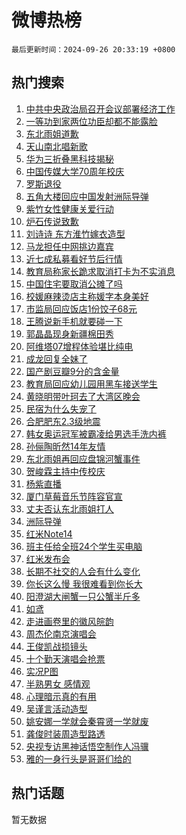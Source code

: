 # 微博热榜

`最后更新时间：2024-09-26 20:33:19 +0800`

## 热门搜索

1. [中共中央政治局召开会议部署经济工作](https://m.weibo.cn/search?containerid=100103type%3D1%26t%3D10%26q%3D%23%E4%B8%AD%E5%85%B1%E4%B8%AD%E5%A4%AE%E6%94%BF%E6%B2%BB%E5%B1%80%E5%8F%AC%E5%BC%80%E4%BC%9A%E8%AE%AE%E9%83%A8%E7%BD%B2%E7%BB%8F%E6%B5%8E%E5%B7%A5%E4%BD%9C%23&stream_entry_id=51&isnewpage=1&extparam=seat%3D1%26pos%3D0%26filter_type%3Drealtimehot%26stream_entry_id%3D51%26c_type%3D51%26q%3D%2523%25E4%25B8%25AD%25E5%2585%25B1%25E4%25B8%25AD%25E5%25A4%25AE%25E6%2594%25BF%25E6%25B2%25BB%25E5%25B1%2580%25E5%258F%25AC%25E5%25BC%2580%25E4%25BC%259A%25E8%25AE%25AE%25E9%2583%25A8%25E7%25BD%25B2%25E7%25BB%258F%25E6%25B5%258E%25E5%25B7%25A5%25E4%25BD%259C%2523%26dgr%3D0%26cate%3D10103%26display_time%3D1727353997%26pre_seqid%3D17273539978000118497703)
1. [一等功到家两位功臣却都不能露脸](https://m.weibo.cn/search?containerid=100103type%3D1%26t%3D10%26q%3D%23%E4%B8%80%E7%AD%89%E5%8A%9F%E5%88%B0%E5%AE%B6%E4%B8%A4%E4%BD%8D%E5%8A%9F%E8%87%A3%E5%8D%B4%E9%83%BD%E4%B8%8D%E8%83%BD%E9%9C%B2%E8%84%B8%23&stream_entry_id=31&isnewpage=1&extparam=seat%3D1%26stream_entry_id%3D31%26c_type%3D31%26flag%3D1%26lcate%3D5001%26band_rank%3D1%26filter_type%3Drealtimehot%26pos%3D0%26realpos%3D1%26q%3D%2523%25E4%25B8%2580%25E7%25AD%2589%25E5%258A%259F%25E5%2588%25B0%25E5%25AE%25B6%25E4%25B8%25A4%25E4%25BD%258D%25E5%258A%259F%25E8%2587%25A3%25E5%258D%25B4%25E9%2583%25BD%25E4%25B8%258D%25E8%2583%25BD%25E9%259C%25B2%25E8%2584%25B8%2523%26dgr%3D0%26cate%3D5001%26display_time%3D1727353997%26pre_seqid%3D17273539978000118497703)
1. [东北雨姐道歉](https://m.weibo.cn/search?containerid=100103type%3D1%26t%3D10%26q%3D%23%E4%B8%9C%E5%8C%97%E9%9B%A8%E5%A7%90%E9%81%93%E6%AD%89%23&stream_entry_id=31&isnewpage=1&extparam=seat%3D1%26stream_entry_id%3D31%26c_type%3D31%26flag%3D2%26lcate%3D5001%26band_rank%3D2%26filter_type%3Drealtimehot%26pos%3D1%26realpos%3D2%26q%3D%2523%25E4%25B8%259C%25E5%258C%2597%25E9%259B%25A8%25E5%25A7%2590%25E9%2581%2593%25E6%25AD%2589%2523%26dgr%3D0%26cate%3D5001%26display_time%3D1727353997%26pre_seqid%3D17273539978000118497703)
1. [天山南北唱新歌](https://m.weibo.cn/search?containerid=100103type%3D1%26t%3D10%26q%3D%23%E5%A4%A9%E5%B1%B1%E5%8D%97%E5%8C%97%E5%94%B1%E6%96%B0%E6%AD%8C%23&stream_entry_id=31&isnewpage=1&extparam=seat%3D1%26stream_entry_id%3D31%26c_type%3D31%26flag%3D1%26lcate%3D5001%26band_rank%3D3%26filter_type%3Drealtimehot%26pos%3D2%26realpos%3D3%26q%3D%2523%25E5%25A4%25A9%25E5%25B1%25B1%25E5%258D%2597%25E5%258C%2597%25E5%2594%25B1%25E6%2596%25B0%25E6%25AD%258C%2523%26dgr%3D0%26cate%3D5001%26display_time%3D1727353997%26pre_seqid%3D17273539978000118497703)
1. [华为三折叠黑科技揭秘](https://m.weibo.cn/search?containerid=100103type%3D1%26t%3D10%26q%3D%23%E5%8D%8E%E4%B8%BA%E4%B8%89%E6%8A%98%E5%8F%A0%E9%BB%91%E7%A7%91%E6%8A%80%E6%8F%AD%E7%A7%98%23&stream_entry_id=31&isnewpage=1&extparam=seat%3D1%26adid%3D256952%26topic_ad%3D1%26stream_entry_id%3D31%26pos%3D3%26lcate%3D5001%26band_rank%3D4%26filter_type%3Drealtimehot%26is_ad_pos%3D1%26c_type%3D31%26q%3D%2523%25E5%258D%258E%25E4%25B8%25BA%25E4%25B8%2589%25E6%258A%2598%25E5%258F%25A0%25E9%25BB%2591%25E7%25A7%2591%25E6%258A%2580%25E6%258F%25AD%25E7%25A7%2598%2523%26dgr%3D0%26cate%3D5001%26display_time%3D1727353997%26pre_seqid%3D17273539978000118497703)
1. [中国传媒大学70周年校庆](https://m.weibo.cn/search?containerid=100103type%3D1%26t%3D10%26q%3D%23%E4%B8%AD%E5%9B%BD%E4%BC%A0%E5%AA%92%E5%A4%A7%E5%AD%A670%E5%91%A8%E5%B9%B4%E6%A0%A1%E5%BA%86%23&stream_entry_id=31&isnewpage=1&extparam=seat%3D1%26stream_entry_id%3D31%26c_type%3D31%26flag%3D1%26lcate%3D5001%26band_rank%3D4%26filter_type%3Drealtimehot%26pos%3D4%26realpos%3D4%26q%3D%2523%25E4%25B8%25AD%25E5%259B%25BD%25E4%25BC%25A0%25E5%25AA%2592%25E5%25A4%25A7%25E5%25AD%25A670%25E5%2591%25A8%25E5%25B9%25B4%25E6%25A0%25A1%25E5%25BA%2586%2523%26dgr%3D0%26cate%3D5001%26display_time%3D1727353997%26pre_seqid%3D17273539978000118497703)
1. [罗斯退役](https://m.weibo.cn/search?containerid=100103type%3D1%26t%3D10%26q%3D%23%E7%BD%97%E6%96%AF%E9%80%80%E5%BD%B9%23&stream_entry_id=31&isnewpage=1&extparam=seat%3D1%26stream_entry_id%3D31%26c_type%3D31%26flag%3D16%26lcate%3D5001%26band_rank%3D5%26filter_type%3Drealtimehot%26pos%3D5%26realpos%3D5%26q%3D%2523%25E7%25BD%2597%25E6%2596%25AF%25E9%2580%2580%25E5%25BD%25B9%2523%26dgr%3D0%26cate%3D5001%26display_time%3D1727353997%26pre_seqid%3D17273539978000118497703)
1. [五角大楼回应中国发射洲际导弹](https://m.weibo.cn/search?containerid=100103type%3D1%26t%3D10%26q%3D%23%E4%BA%94%E8%A7%92%E5%A4%A7%E6%A5%BC%E5%9B%9E%E5%BA%94%E4%B8%AD%E5%9B%BD%E5%8F%91%E5%B0%84%E6%B4%B2%E9%99%85%E5%AF%BC%E5%BC%B9%23&stream_entry_id=31&isnewpage=1&extparam=seat%3D1%26stream_entry_id%3D31%26c_type%3D31%26flag%3D0%26lcate%3D5001%26band_rank%3D6%26filter_type%3Drealtimehot%26pos%3D6%26realpos%3D6%26q%3D%2523%25E4%25BA%2594%25E8%25A7%2592%25E5%25A4%25A7%25E6%25A5%25BC%25E5%259B%259E%25E5%25BA%2594%25E4%25B8%25AD%25E5%259B%25BD%25E5%258F%2591%25E5%25B0%2584%25E6%25B4%25B2%25E9%2599%2585%25E5%25AF%25BC%25E5%25BC%25B9%2523%26dgr%3D0%26cate%3D5001%26display_time%3D1727353997%26pre_seqid%3D17273539978000118497703)
1. [紫竹女性健康关爱行动](https://m.weibo.cn/search?containerid=100103type%3D1%26t%3D10%26q%3D%23%E7%B4%AB%E7%AB%B9%E5%A5%B3%E6%80%A7%E5%81%A5%E5%BA%B7%E5%85%B3%E7%88%B1%E8%A1%8C%E5%8A%A8%23&stream_entry_id=31&isnewpage=1&extparam=seat%3D1%26adid%3D255599%26topic_ad%3D1%26stream_entry_id%3D31%26pos%3D7%26lcate%3D5001%26band_rank%3D7%26filter_type%3Drealtimehot%26is_ad_pos%3D1%26c_type%3D31%26q%3D%2523%25E7%25B4%25AB%25E7%25AB%25B9%25E5%25A5%25B3%25E6%2580%25A7%25E5%2581%25A5%25E5%25BA%25B7%25E5%2585%25B3%25E7%2588%25B1%25E8%25A1%258C%25E5%258A%25A8%2523%26dgr%3D0%26cate%3D5001%26display_time%3D1727353997%26pre_seqid%3D17273539978000118497703)
1. [炉石传说致歉](https://m.weibo.cn/search?containerid=100103type%3D1%26t%3D10%26q%3D%23%E7%82%89%E7%9F%B3%E4%BC%A0%E8%AF%B4%E8%87%B4%E6%AD%89%23&stream_entry_id=31&isnewpage=1&extparam=seat%3D1%26stream_entry_id%3D31%26c_type%3D31%26flag%3D1%26lcate%3D5001%26band_rank%3D7%26filter_type%3Drealtimehot%26pos%3D8%26realpos%3D7%26q%3D%2523%25E7%2582%2589%25E7%259F%25B3%25E4%25BC%25A0%25E8%25AF%25B4%25E8%2587%25B4%25E6%25AD%2589%2523%26dgr%3D0%26cate%3D5001%26display_time%3D1727353997%26pre_seqid%3D17273539978000118497703)
1. [刘诗诗 东方淮竹嫁衣造型](https://m.weibo.cn/search?containerid=100103type%3D1%26t%3D10%26q%3D%E5%88%98%E8%AF%97%E8%AF%97+%E4%B8%9C%E6%96%B9%E6%B7%AE%E7%AB%B9%E5%AB%81%E8%A1%A3%E9%80%A0%E5%9E%8B&stream_entry_id=31&isnewpage=1&extparam=seat%3D1%26stream_entry_id%3D31%26c_type%3D31%26flag%3D1%26lcate%3D5001%26band_rank%3D8%26filter_type%3Drealtimehot%26pos%3D9%26realpos%3D8%26q%3D%25E5%2588%2598%25E8%25AF%2597%25E8%25AF%2597%2520%25E4%25B8%259C%25E6%2596%25B9%25E6%25B7%25AE%25E7%25AB%25B9%25E5%25AB%2581%25E8%25A1%25A3%25E9%2580%25A0%25E5%259E%258B%26dgr%3D0%26cate%3D5001%26display_time%3D1727353997%26pre_seqid%3D17273539978000118497703)
1. [马龙担任中网挑边嘉宾](https://m.weibo.cn/search?containerid=100103type%3D1%26t%3D10%26q%3D%23%E9%A9%AC%E9%BE%99%E6%8B%85%E4%BB%BB%E4%B8%AD%E7%BD%91%E6%8C%91%E8%BE%B9%E5%98%89%E5%AE%BE%23&stream_entry_id=31&isnewpage=1&extparam=seat%3D1%26stream_entry_id%3D31%26c_type%3D31%26flag%3D1%26lcate%3D5001%26band_rank%3D9%26filter_type%3Drealtimehot%26pos%3D10%26realpos%3D9%26q%3D%2523%25E9%25A9%25AC%25E9%25BE%2599%25E6%258B%2585%25E4%25BB%25BB%25E4%25B8%25AD%25E7%25BD%2591%25E6%258C%2591%25E8%25BE%25B9%25E5%2598%2589%25E5%25AE%25BE%2523%26dgr%3D0%26cate%3D5001%26display_time%3D1727353997%26pre_seqid%3D17273539978000118497703)
1. [近七成私募看好节后行情](https://m.weibo.cn/search?containerid=100103type%3D1%26t%3D10%26q%3D%23%E8%BF%91%E4%B8%83%E6%88%90%E7%A7%81%E5%8B%9F%E7%9C%8B%E5%A5%BD%E8%8A%82%E5%90%8E%E8%A1%8C%E6%83%85%23&stream_entry_id=31&isnewpage=1&extparam=seat%3D1%26stream_entry_id%3D31%26c_type%3D31%26flag%3D1%26lcate%3D5001%26band_rank%3D10%26filter_type%3Drealtimehot%26pos%3D11%26realpos%3D10%26q%3D%2523%25E8%25BF%2591%25E4%25B8%2583%25E6%2588%2590%25E7%25A7%2581%25E5%258B%259F%25E7%259C%258B%25E5%25A5%25BD%25E8%258A%2582%25E5%2590%258E%25E8%25A1%258C%25E6%2583%2585%2523%26dgr%3D0%26cate%3D5001%26display_time%3D1727353997%26pre_seqid%3D17273539978000118497703)
1. [教育局称家长跪求取消打卡为不实消息](https://m.weibo.cn/search?containerid=100103type%3D1%26t%3D10%26q%3D%23%E6%95%99%E8%82%B2%E5%B1%80%E7%A7%B0%E5%AE%B6%E9%95%BF%E8%B7%AA%E6%B1%82%E5%8F%96%E6%B6%88%E6%89%93%E5%8D%A1%E4%B8%BA%E4%B8%8D%E5%AE%9E%E6%B6%88%E6%81%AF%23&stream_entry_id=31&isnewpage=1&extparam=seat%3D1%26stream_entry_id%3D31%26c_type%3D31%26flag%3D2%26lcate%3D5001%26band_rank%3D11%26filter_type%3Drealtimehot%26pos%3D12%26realpos%3D11%26q%3D%2523%25E6%2595%2599%25E8%2582%25B2%25E5%25B1%2580%25E7%25A7%25B0%25E5%25AE%25B6%25E9%2595%25BF%25E8%25B7%25AA%25E6%25B1%2582%25E5%258F%2596%25E6%25B6%2588%25E6%2589%2593%25E5%258D%25A1%25E4%25B8%25BA%25E4%25B8%258D%25E5%25AE%259E%25E6%25B6%2588%25E6%2581%25AF%2523%26dgr%3D0%26cate%3D5001%26display_time%3D1727353997%26pre_seqid%3D17273539978000118497703)
1. [中国住宅要取消公摊了吗](https://m.weibo.cn/search?containerid=100103type%3D1%26t%3D10%26q%3D%23%E4%B8%AD%E5%9B%BD%E4%BD%8F%E5%AE%85%E8%A6%81%E5%8F%96%E6%B6%88%E5%85%AC%E6%91%8A%E4%BA%86%E5%90%97%23&stream_entry_id=31&isnewpage=1&extparam=seat%3D1%26stream_entry_id%3D31%26c_type%3D31%26flag%3D2%26lcate%3D5001%26band_rank%3D12%26filter_type%3Drealtimehot%26pos%3D13%26realpos%3D12%26q%3D%2523%25E4%25B8%25AD%25E5%259B%25BD%25E4%25BD%258F%25E5%25AE%2585%25E8%25A6%2581%25E5%258F%2596%25E6%25B6%2588%25E5%2585%25AC%25E6%2591%258A%25E4%25BA%2586%25E5%2590%2597%2523%26dgr%3D0%26cate%3D5001%26display_time%3D1727353997%26pre_seqid%3D17273539978000118497703)
1. [校媛麻辣烫店主称媛字本身美好](https://m.weibo.cn/search?containerid=100103type%3D1%26t%3D10%26q%3D%23%E6%A0%A1%E5%AA%9B%E9%BA%BB%E8%BE%A3%E7%83%AB%E5%BA%97%E4%B8%BB%E7%A7%B0%E5%AA%9B%E5%AD%97%E6%9C%AC%E8%BA%AB%E7%BE%8E%E5%A5%BD%23&stream_entry_id=31&isnewpage=1&extparam=seat%3D1%26stream_entry_id%3D31%26c_type%3D31%26flag%3D0%26lcate%3D5001%26band_rank%3D13%26filter_type%3Drealtimehot%26pos%3D14%26realpos%3D13%26q%3D%2523%25E6%25A0%25A1%25E5%25AA%259B%25E9%25BA%25BB%25E8%25BE%25A3%25E7%2583%25AB%25E5%25BA%2597%25E4%25B8%25BB%25E7%25A7%25B0%25E5%25AA%259B%25E5%25AD%2597%25E6%259C%25AC%25E8%25BA%25AB%25E7%25BE%258E%25E5%25A5%25BD%2523%26dgr%3D0%26cate%3D5001%26display_time%3D1727353997%26pre_seqid%3D17273539978000118497703)
1. [市监局回应饭店1份饺子68元](https://m.weibo.cn/search?containerid=100103type%3D1%26t%3D10%26q%3D%23%E5%B8%82%E7%9B%91%E5%B1%80%E5%9B%9E%E5%BA%94%E9%A5%AD%E5%BA%971%E4%BB%BD%E9%A5%BA%E5%AD%9068%E5%85%83%23&stream_entry_id=31&isnewpage=1&extparam=seat%3D1%26stream_entry_id%3D31%26c_type%3D31%26flag%3D1%26lcate%3D5001%26band_rank%3D14%26filter_type%3Drealtimehot%26pos%3D15%26realpos%3D14%26q%3D%2523%25E5%25B8%2582%25E7%259B%2591%25E5%25B1%2580%25E5%259B%259E%25E5%25BA%2594%25E9%25A5%25AD%25E5%25BA%25971%25E4%25BB%25BD%25E9%25A5%25BA%25E5%25AD%259068%25E5%2585%2583%2523%26dgr%3D0%26cate%3D5001%26display_time%3D1727353997%26pre_seqid%3D17273539978000118497703)
1. [王腾说新手机就要碰一下](https://m.weibo.cn/search?containerid=100103type%3D1%26t%3D10%26q%3D%23%E7%8E%8B%E8%85%BE%E8%AF%B4%E6%96%B0%E6%89%8B%E6%9C%BA%E5%B0%B1%E8%A6%81%E7%A2%B0%E4%B8%80%E4%B8%8B%23&stream_entry_id=31&isnewpage=1&extparam=seat%3D1%26adid%3D257651%26stream_entry_id%3D31%26c_type%3D31%26flag%3D0%26lcate%3D5001%26band_rank%3D15%26filter_type%3Drealtimehot%26pos%3D16%26realpos%3D15%26q%3D%2523%25E7%258E%258B%25E8%2585%25BE%25E8%25AF%25B4%25E6%2596%25B0%25E6%2589%258B%25E6%259C%25BA%25E5%25B0%25B1%25E8%25A6%2581%25E7%25A2%25B0%25E4%25B8%2580%25E4%25B8%258B%2523%26dgr%3D0%26cate%3D5001%26display_time%3D1727353997%26pre_seqid%3D17273539978000118497703)
1. [郭晶晶现身新疆棉田秀](https://m.weibo.cn/search?containerid=100103type%3D1%26t%3D10%26q%3D%23%E9%83%AD%E6%99%B6%E6%99%B6%E7%8E%B0%E8%BA%AB%E6%96%B0%E7%96%86%E6%A3%89%E7%94%B0%E7%A7%80%23&stream_entry_id=31&isnewpage=1&extparam=seat%3D1%26adid%3D256311%26stream_entry_id%3D31%26c_type%3D31%26flag%3D0%26lcate%3D5001%26band_rank%3D16%26filter_type%3Drealtimehot%26pos%3D17%26realpos%3D16%26q%3D%2523%25E9%2583%25AD%25E6%2599%25B6%25E6%2599%25B6%25E7%258E%25B0%25E8%25BA%25AB%25E6%2596%25B0%25E7%2596%2586%25E6%25A3%2589%25E7%2594%25B0%25E7%25A7%2580%2523%26dgr%3D0%26cate%3D5001%26display_time%3D1727353997%26pre_seqid%3D17273539978000118497703)
1. [阿维塔07增程体验堪比纯电](https://m.weibo.cn/search?containerid=100103type%3D1%26t%3D10%26q%3D%23%E9%98%BF%E7%BB%B4%E5%A1%9407%E5%A2%9E%E7%A8%8B%E4%BD%93%E9%AA%8C%E5%A0%AA%E6%AF%94%E7%BA%AF%E7%94%B5%23&stream_entry_id=31&isnewpage=1&extparam=seat%3D1%26adid%3D257019%26stream_entry_id%3D31%26c_type%3D31%26flag%3D0%26lcate%3D5001%26band_rank%3D17%26filter_type%3Drealtimehot%26pos%3D18%26realpos%3D17%26q%3D%2523%25E9%2598%25BF%25E7%25BB%25B4%25E5%25A1%259407%25E5%25A2%259E%25E7%25A8%258B%25E4%25BD%2593%25E9%25AA%258C%25E5%25A0%25AA%25E6%25AF%2594%25E7%25BA%25AF%25E7%2594%25B5%2523%26dgr%3D0%26cate%3D5001%26display_time%3D1727353997%26pre_seqid%3D17273539978000118497703)
1. [成龙回复全妹了](https://m.weibo.cn/search?containerid=100103type%3D1%26t%3D10%26q%3D%23%E6%88%90%E9%BE%99%E5%9B%9E%E5%A4%8D%E5%85%A8%E5%A6%B9%E4%BA%86%23&stream_entry_id=31&isnewpage=1&extparam=seat%3D1%26stream_entry_id%3D31%26c_type%3D31%26flag%3D1%26lcate%3D5001%26band_rank%3D18%26filter_type%3Drealtimehot%26pos%3D19%26realpos%3D18%26q%3D%2523%25E6%2588%2590%25E9%25BE%2599%25E5%259B%259E%25E5%25A4%258D%25E5%2585%25A8%25E5%25A6%25B9%25E4%25BA%2586%2523%26dgr%3D0%26cate%3D5001%26display_time%3D1727353997%26pre_seqid%3D17273539978000118497703)
1. [国产剧豆瓣9分的含金量](https://m.weibo.cn/search?containerid=100103type%3D1%26t%3D10%26q%3D%E5%9B%BD%E4%BA%A7%E5%89%A7%E8%B1%86%E7%93%A39%E5%88%86%E7%9A%84%E5%90%AB%E9%87%91%E9%87%8F&stream_entry_id=31&isnewpage=1&extparam=seat%3D1%26stream_entry_id%3D31%26c_type%3D31%26flag%3D0%26lcate%3D5001%26band_rank%3D19%26filter_type%3Drealtimehot%26pos%3D20%26realpos%3D19%26q%3D%25E5%259B%25BD%25E4%25BA%25A7%25E5%2589%25A7%25E8%25B1%2586%25E7%2593%25A39%25E5%2588%2586%25E7%259A%2584%25E5%2590%25AB%25E9%2587%2591%25E9%2587%258F%26dgr%3D0%26cate%3D5001%26display_time%3D1727353997%26pre_seqid%3D17273539978000118497703)
1. [教育局回应幼儿园用黑车接送学生](https://m.weibo.cn/search?containerid=100103type%3D1%26t%3D10%26q%3D%23%E6%95%99%E8%82%B2%E5%B1%80%E5%9B%9E%E5%BA%94%E5%B9%BC%E5%84%BF%E5%9B%AD%E7%94%A8%E9%BB%91%E8%BD%A6%E6%8E%A5%E9%80%81%E5%AD%A6%E7%94%9F%23&stream_entry_id=31&isnewpage=1&extparam=seat%3D1%26stream_entry_id%3D31%26c_type%3D31%26flag%3D1%26lcate%3D5001%26band_rank%3D20%26filter_type%3Drealtimehot%26pos%3D21%26realpos%3D20%26q%3D%2523%25E6%2595%2599%25E8%2582%25B2%25E5%25B1%2580%25E5%259B%259E%25E5%25BA%2594%25E5%25B9%25BC%25E5%2584%25BF%25E5%259B%25AD%25E7%2594%25A8%25E9%25BB%2591%25E8%25BD%25A6%25E6%258E%25A5%25E9%2580%2581%25E5%25AD%25A6%25E7%2594%259F%2523%26dgr%3D0%26cate%3D5001%26display_time%3D1727353997%26pre_seqid%3D17273539978000118497703)
1. [黄晓明带叶珂去了大湾区晚会](https://m.weibo.cn/search?containerid=100103type%3D1%26t%3D10%26q%3D%23%E9%BB%84%E6%99%93%E6%98%8E%E5%B8%A6%E5%8F%B6%E7%8F%82%E5%8E%BB%E4%BA%86%E5%A4%A7%E6%B9%BE%E5%8C%BA%E6%99%9A%E4%BC%9A%23&stream_entry_id=31&isnewpage=1&extparam=seat%3D1%26stream_entry_id%3D31%26c_type%3D31%26flag%3D2%26lcate%3D5001%26band_rank%3D21%26filter_type%3Drealtimehot%26pos%3D22%26realpos%3D21%26q%3D%2523%25E9%25BB%2584%25E6%2599%2593%25E6%2598%258E%25E5%25B8%25A6%25E5%258F%25B6%25E7%258F%2582%25E5%258E%25BB%25E4%25BA%2586%25E5%25A4%25A7%25E6%25B9%25BE%25E5%258C%25BA%25E6%2599%259A%25E4%25BC%259A%2523%26dgr%3D0%26cate%3D5001%26display_time%3D1727353997%26pre_seqid%3D17273539978000118497703)
1. [民宿为什么失宠了](https://m.weibo.cn/search?containerid=100103type%3D1%26t%3D10%26q%3D%23%E6%B0%91%E5%AE%BF%E4%B8%BA%E4%BB%80%E4%B9%88%E5%A4%B1%E5%AE%A0%E4%BA%86%23&stream_entry_id=31&isnewpage=1&extparam=seat%3D1%26stream_entry_id%3D31%26c_type%3D31%26flag%3D0%26lcate%3D5001%26band_rank%3D22%26filter_type%3Drealtimehot%26pos%3D23%26realpos%3D22%26q%3D%2523%25E6%25B0%2591%25E5%25AE%25BF%25E4%25B8%25BA%25E4%25BB%2580%25E4%25B9%2588%25E5%25A4%25B1%25E5%25AE%25A0%25E4%25BA%2586%2523%26dgr%3D0%26cate%3D5001%26display_time%3D1727353997%26pre_seqid%3D17273539978000118497703)
1. [合肥肥东2.3级地震](https://m.weibo.cn/search?containerid=100103type%3D1%26t%3D10%26q%3D%23%E5%90%88%E8%82%A5%E8%82%A5%E4%B8%9C2.3%E7%BA%A7%E5%9C%B0%E9%9C%87%23&stream_entry_id=31&isnewpage=1&extparam=seat%3D1%26stream_entry_id%3D31%26c_type%3D31%26flag%3D0%26lcate%3D5001%26band_rank%3D23%26filter_type%3Drealtimehot%26pos%3D24%26realpos%3D23%26q%3D%2523%25E5%2590%2588%25E8%2582%25A5%25E8%2582%25A5%25E4%25B8%259C2.3%25E7%25BA%25A7%25E5%259C%25B0%25E9%259C%2587%2523%26dgr%3D0%26cate%3D5001%26display_time%3D1727353997%26pre_seqid%3D17273539978000118497703)
1. [韩女奥运冠军被霸凌给男选手洗内裤](https://m.weibo.cn/search?containerid=100103type%3D1%26t%3D10%26q%3D%23%E9%9F%A9%E5%A5%B3%E5%A5%A5%E8%BF%90%E5%86%A0%E5%86%9B%E8%A2%AB%E9%9C%B8%E5%87%8C%E7%BB%99%E7%94%B7%E9%80%89%E6%89%8B%E6%B4%97%E5%86%85%E8%A3%A4%23&stream_entry_id=31&isnewpage=1&extparam=seat%3D1%26stream_entry_id%3D31%26c_type%3D31%26flag%3D1%26lcate%3D5001%26band_rank%3D24%26filter_type%3Drealtimehot%26pos%3D25%26realpos%3D24%26q%3D%2523%25E9%259F%25A9%25E5%25A5%25B3%25E5%25A5%25A5%25E8%25BF%2590%25E5%2586%25A0%25E5%2586%259B%25E8%25A2%25AB%25E9%259C%25B8%25E5%2587%258C%25E7%25BB%2599%25E7%2594%25B7%25E9%2580%2589%25E6%2589%258B%25E6%25B4%2597%25E5%2586%2585%25E8%25A3%25A4%2523%26dgr%3D0%26cate%3D5001%26display_time%3D1727353997%26pre_seqid%3D17273539978000118497703)
1. [孙俪陶昕然14年友情](https://m.weibo.cn/search?containerid=100103type%3D1%26t%3D10%26q%3D%23%E5%AD%99%E4%BF%AA%E9%99%B6%E6%98%95%E7%84%B614%E5%B9%B4%E5%8F%8B%E6%83%85%23&stream_entry_id=31&isnewpage=1&extparam=seat%3D1%26stream_entry_id%3D31%26c_type%3D31%26flag%3D1%26lcate%3D5001%26band_rank%3D25%26filter_type%3Drealtimehot%26pos%3D26%26realpos%3D25%26q%3D%2523%25E5%25AD%2599%25E4%25BF%25AA%25E9%2599%25B6%25E6%2598%2595%25E7%2584%25B614%25E5%25B9%25B4%25E5%258F%258B%25E6%2583%2585%2523%26dgr%3D0%26cate%3D5001%26display_time%3D1727353997%26pre_seqid%3D17273539978000118497703)
1. [东北雨姐再回应盘锦河蟹事件](https://m.weibo.cn/search?containerid=100103type%3D1%26t%3D10%26q%3D%23%E4%B8%9C%E5%8C%97%E9%9B%A8%E5%A7%90%E5%86%8D%E5%9B%9E%E5%BA%94%E7%9B%98%E9%94%A6%E6%B2%B3%E8%9F%B9%E4%BA%8B%E4%BB%B6%23&stream_entry_id=31&isnewpage=1&extparam=seat%3D1%26stream_entry_id%3D31%26c_type%3D31%26flag%3D1%26lcate%3D5001%26band_rank%3D26%26filter_type%3Drealtimehot%26pos%3D27%26realpos%3D26%26q%3D%2523%25E4%25B8%259C%25E5%258C%2597%25E9%259B%25A8%25E5%25A7%2590%25E5%2586%258D%25E5%259B%259E%25E5%25BA%2594%25E7%259B%2598%25E9%2594%25A6%25E6%25B2%25B3%25E8%259F%25B9%25E4%25BA%258B%25E4%25BB%25B6%2523%26dgr%3D0%26cate%3D5001%26display_time%3D1727353997%26pre_seqid%3D17273539978000118497703)
1. [贺峻霖主持中传校庆](https://m.weibo.cn/search?containerid=100103type%3D1%26t%3D10%26q%3D%23%E8%B4%BA%E5%B3%BB%E9%9C%96%E4%B8%BB%E6%8C%81%E4%B8%AD%E4%BC%A0%E6%A0%A1%E5%BA%86%23&stream_entry_id=31&isnewpage=1&extparam=seat%3D1%26stream_entry_id%3D31%26c_type%3D31%26flag%3D1%26lcate%3D5001%26band_rank%3D27%26filter_type%3Drealtimehot%26pos%3D28%26realpos%3D27%26q%3D%2523%25E8%25B4%25BA%25E5%25B3%25BB%25E9%259C%2596%25E4%25B8%25BB%25E6%258C%2581%25E4%25B8%25AD%25E4%25BC%25A0%25E6%25A0%25A1%25E5%25BA%2586%2523%26dgr%3D0%26cate%3D5001%26display_time%3D1727353997%26pre_seqid%3D17273539978000118497703)
1. [杨紫直播](https://m.weibo.cn/search?containerid=100103type%3D1%26t%3D10%26q%3D%E6%9D%A8%E7%B4%AB%E7%9B%B4%E6%92%AD&stream_entry_id=31&isnewpage=1&extparam=seat%3D1%26stream_entry_id%3D31%26c_type%3D31%26flag%3D1%26lcate%3D5001%26band_rank%3D28%26filter_type%3Drealtimehot%26pos%3D29%26realpos%3D28%26q%3D%25E6%259D%25A8%25E7%25B4%25AB%25E7%259B%25B4%25E6%2592%25AD%26dgr%3D0%26cate%3D5001%26display_time%3D1727353997%26pre_seqid%3D17273539978000118497703)
1. [厦门草莓音乐节阵容官宣](https://m.weibo.cn/search?containerid=100103type%3D1%26t%3D10%26q%3D%23%E5%8E%A6%E9%97%A8%E8%8D%89%E8%8E%93%E9%9F%B3%E4%B9%90%E8%8A%82%E9%98%B5%E5%AE%B9%E5%AE%98%E5%AE%A3%23&stream_entry_id=31&isnewpage=1&extparam=seat%3D1%26stream_entry_id%3D31%26c_type%3D31%26flag%3D1%26lcate%3D5001%26band_rank%3D29%26filter_type%3Drealtimehot%26pos%3D30%26realpos%3D29%26q%3D%2523%25E5%258E%25A6%25E9%2597%25A8%25E8%258D%2589%25E8%258E%2593%25E9%259F%25B3%25E4%25B9%2590%25E8%258A%2582%25E9%2598%25B5%25E5%25AE%25B9%25E5%25AE%2598%25E5%25AE%25A3%2523%26dgr%3D0%26cate%3D5001%26display_time%3D1727353997%26pre_seqid%3D17273539978000118497703)
1. [丈夫否认东北雨姐打人](https://m.weibo.cn/search?containerid=100103type%3D1%26t%3D10%26q%3D%23%E4%B8%88%E5%A4%AB%E5%90%A6%E8%AE%A4%E4%B8%9C%E5%8C%97%E9%9B%A8%E5%A7%90%E6%89%93%E4%BA%BA%23&stream_entry_id=31&isnewpage=1&extparam=seat%3D1%26stream_entry_id%3D31%26c_type%3D31%26flag%3D1%26lcate%3D5001%26band_rank%3D30%26filter_type%3Drealtimehot%26pos%3D31%26realpos%3D30%26q%3D%2523%25E4%25B8%2588%25E5%25A4%25AB%25E5%2590%25A6%25E8%25AE%25A4%25E4%25B8%259C%25E5%258C%2597%25E9%259B%25A8%25E5%25A7%2590%25E6%2589%2593%25E4%25BA%25BA%2523%26dgr%3D0%26cate%3D5001%26display_time%3D1727353997%26pre_seqid%3D17273539978000118497703)
1. [洲际导弹](https://m.weibo.cn/search?containerid=100103type%3D1%26t%3D10%26q%3D%23%E6%B4%B2%E9%99%85%E5%AF%BC%E5%BC%B9%23&stream_entry_id=31&isnewpage=1&extparam=seat%3D1%26stream_entry_id%3D31%26c_type%3D31%26flag%3D0%26lcate%3D5001%26band_rank%3D31%26filter_type%3Drealtimehot%26pos%3D32%26realpos%3D31%26q%3D%2523%25E6%25B4%25B2%25E9%2599%2585%25E5%25AF%25BC%25E5%25BC%25B9%2523%26dgr%3D0%26cate%3D5001%26display_time%3D1727353997%26pre_seqid%3D17273539978000118497703)
1. [红米Note14](https://m.weibo.cn/search?containerid=100103type%3D1%26t%3D10%26q%3D%E7%BA%A2%E7%B1%B3Note14&stream_entry_id=31&isnewpage=1&extparam=seat%3D1%26stream_entry_id%3D31%26c_type%3D31%26flag%3D1%26lcate%3D5001%26band_rank%3D32%26filter_type%3Drealtimehot%26pos%3D33%26realpos%3D32%26q%3D%25E7%25BA%25A2%25E7%25B1%25B3Note14%26dgr%3D0%26cate%3D5001%26display_time%3D1727353997%26pre_seqid%3D17273539978000118497703)
1. [班主任给全班24个学生买电脑](https://m.weibo.cn/search?containerid=100103type%3D1%26t%3D10%26q%3D%23%E7%8F%AD%E4%B8%BB%E4%BB%BB%E7%BB%99%E5%85%A8%E7%8F%AD24%E4%B8%AA%E5%AD%A6%E7%94%9F%E4%B9%B0%E7%94%B5%E8%84%91%23&stream_entry_id=31&isnewpage=1&extparam=seat%3D1%26stream_entry_id%3D31%26c_type%3D31%26flag%3D32768%26lcate%3D5001%26band_rank%3D33%26filter_type%3Drealtimehot%26pos%3D34%26realpos%3D33%26q%3D%2523%25E7%258F%25AD%25E4%25B8%25BB%25E4%25BB%25BB%25E7%25BB%2599%25E5%2585%25A8%25E7%258F%25AD24%25E4%25B8%25AA%25E5%25AD%25A6%25E7%2594%259F%25E4%25B9%25B0%25E7%2594%25B5%25E8%2584%2591%2523%26dgr%3D0%26cate%3D5001%26display_time%3D1727353997%26pre_seqid%3D17273539978000118497703)
1. [红米发布会](https://m.weibo.cn/search?containerid=100103type%3D1%26t%3D10%26q%3D%E7%BA%A2%E7%B1%B3%E5%8F%91%E5%B8%83%E4%BC%9A&stream_entry_id=31&isnewpage=1&extparam=seat%3D1%26stream_entry_id%3D31%26c_type%3D31%26flag%3D1%26lcate%3D5001%26band_rank%3D34%26filter_type%3Drealtimehot%26pos%3D35%26realpos%3D34%26q%3D%25E7%25BA%25A2%25E7%25B1%25B3%25E5%258F%2591%25E5%25B8%2583%25E4%25BC%259A%26dgr%3D0%26cate%3D5001%26display_time%3D1727353997%26pre_seqid%3D17273539978000118497703)
1. [长期不社交的人会有什么变化](https://m.weibo.cn/search?containerid=100103type%3D1%26t%3D10%26q%3D%23%E9%95%BF%E6%9C%9F%E4%B8%8D%E7%A4%BE%E4%BA%A4%E7%9A%84%E4%BA%BA%E4%BC%9A%E6%9C%89%E4%BB%80%E4%B9%88%E5%8F%98%E5%8C%96%23&stream_entry_id=31&isnewpage=1&extparam=seat%3D1%26stream_entry_id%3D31%26c_type%3D31%26flag%3D0%26lcate%3D5001%26band_rank%3D35%26filter_type%3Drealtimehot%26pos%3D36%26realpos%3D35%26q%3D%2523%25E9%2595%25BF%25E6%259C%259F%25E4%25B8%258D%25E7%25A4%25BE%25E4%25BA%25A4%25E7%259A%2584%25E4%25BA%25BA%25E4%25BC%259A%25E6%259C%2589%25E4%25BB%2580%25E4%25B9%2588%25E5%258F%2598%25E5%258C%2596%2523%26dgr%3D0%26cate%3D5001%26display_time%3D1727353997%26pre_seqid%3D17273539978000118497703)
1. [你长这么慢 我很难看到你长大](https://m.weibo.cn/search?containerid=100103type%3D1%26t%3D10%26q%3D%E4%BD%A0%E9%95%BF%E8%BF%99%E4%B9%88%E6%85%A2+%E6%88%91%E5%BE%88%E9%9A%BE%E7%9C%8B%E5%88%B0%E4%BD%A0%E9%95%BF%E5%A4%A7&stream_entry_id=31&isnewpage=1&extparam=seat%3D1%26stream_entry_id%3D31%26c_type%3D31%26flag%3D0%26lcate%3D5001%26band_rank%3D36%26filter_type%3Drealtimehot%26pos%3D37%26realpos%3D36%26q%3D%25E4%25BD%25A0%25E9%2595%25BF%25E8%25BF%2599%25E4%25B9%2588%25E6%2585%25A2%2520%25E6%2588%2591%25E5%25BE%2588%25E9%259A%25BE%25E7%259C%258B%25E5%2588%25B0%25E4%25BD%25A0%25E9%2595%25BF%25E5%25A4%25A7%26dgr%3D0%26cate%3D5001%26display_time%3D1727353997%26pre_seqid%3D17273539978000118497703)
1. [阳澄湖大闸蟹一只公蟹半斤多](https://m.weibo.cn/search?containerid=100103type%3D1%26t%3D10%26q%3D%23%E9%98%B3%E6%BE%84%E6%B9%96%E5%A4%A7%E9%97%B8%E8%9F%B9%E4%B8%80%E5%8F%AA%E5%85%AC%E8%9F%B9%E5%8D%8A%E6%96%A4%E5%A4%9A%23&stream_entry_id=31&isnewpage=1&extparam=seat%3D1%26stream_entry_id%3D31%26c_type%3D31%26flag%3D1%26lcate%3D5001%26band_rank%3D37%26filter_type%3Drealtimehot%26pos%3D38%26realpos%3D37%26q%3D%2523%25E9%2598%25B3%25E6%25BE%2584%25E6%25B9%2596%25E5%25A4%25A7%25E9%2597%25B8%25E8%259F%25B9%25E4%25B8%2580%25E5%258F%25AA%25E5%2585%25AC%25E8%259F%25B9%25E5%258D%258A%25E6%2596%25A4%25E5%25A4%259A%2523%26dgr%3D0%26cate%3D5001%26display_time%3D1727353997%26pre_seqid%3D17273539978000118497703)
1. [如鸢](https://m.weibo.cn/search?containerid=100103type%3D1%26t%3D10%26q%3D%23%E5%A6%82%E9%B8%A2%23&stream_entry_id=31&isnewpage=1&extparam=seat%3D1%26stream_entry_id%3D31%26c_type%3D31%26flag%3D0%26lcate%3D5001%26band_rank%3D38%26filter_type%3Drealtimehot%26pos%3D39%26realpos%3D38%26q%3D%2523%25E5%25A6%2582%25E9%25B8%25A2%2523%26dgr%3D0%26cate%3D5001%26display_time%3D1727353997%26pre_seqid%3D17273539978000118497703)
1. [走进画卷里的徽风皖韵](https://m.weibo.cn/search?containerid=100103type%3D1%26t%3D10%26q%3D%23%E8%B5%B0%E8%BF%9B%E7%94%BB%E5%8D%B7%E9%87%8C%E7%9A%84%E5%BE%BD%E9%A3%8E%E7%9A%96%E9%9F%B5%23&stream_entry_id=31&isnewpage=1&extparam=seat%3D1%26stream_entry_id%3D31%26c_type%3D31%26flag%3D1%26lcate%3D5001%26band_rank%3D39%26filter_type%3Drealtimehot%26pos%3D40%26realpos%3D39%26q%3D%2523%25E8%25B5%25B0%25E8%25BF%259B%25E7%2594%25BB%25E5%258D%25B7%25E9%2587%258C%25E7%259A%2584%25E5%25BE%25BD%25E9%25A3%258E%25E7%259A%2596%25E9%259F%25B5%2523%26dgr%3D0%26cate%3D5001%26display_time%3D1727353997%26pre_seqid%3D17273539978000118497703)
1. [周杰伦南京演唱会](https://m.weibo.cn/search?containerid=100103type%3D1%26t%3D10%26q%3D%E5%91%A8%E6%9D%B0%E4%BC%A6%E5%8D%97%E4%BA%AC%E6%BC%94%E5%94%B1%E4%BC%9A&stream_entry_id=31&isnewpage=1&extparam=seat%3D1%26stream_entry_id%3D31%26c_type%3D31%26flag%3D1%26lcate%3D5001%26band_rank%3D40%26filter_type%3Drealtimehot%26pos%3D41%26realpos%3D40%26q%3D%25E5%2591%25A8%25E6%259D%25B0%25E4%25BC%25A6%25E5%258D%2597%25E4%25BA%25AC%25E6%25BC%2594%25E5%2594%25B1%25E4%25BC%259A%26dgr%3D0%26cate%3D5001%26display_time%3D1727353997%26pre_seqid%3D17273539978000118497703)
1. [王俊凯战损镜头](https://m.weibo.cn/search?containerid=100103type%3D1%26t%3D10%26q%3D%23%E7%8E%8B%E4%BF%8A%E5%87%AF%E6%88%98%E6%8D%9F%E9%95%9C%E5%A4%B4%23&stream_entry_id=31&isnewpage=1&extparam=seat%3D1%26stream_entry_id%3D31%26c_type%3D31%26flag%3D1%26lcate%3D5001%26band_rank%3D41%26filter_type%3Drealtimehot%26pos%3D42%26realpos%3D41%26q%3D%2523%25E7%258E%258B%25E4%25BF%258A%25E5%2587%25AF%25E6%2588%2598%25E6%258D%259F%25E9%2595%259C%25E5%25A4%25B4%2523%26dgr%3D0%26cate%3D5001%26display_time%3D1727353997%26pre_seqid%3D17273539978000118497703)
1. [十个勤天演唱会抢票](https://m.weibo.cn/search?containerid=100103type%3D1%26t%3D10%26q%3D%E5%8D%81%E4%B8%AA%E5%8B%A4%E5%A4%A9%E6%BC%94%E5%94%B1%E4%BC%9A%E6%8A%A2%E7%A5%A8&stream_entry_id=31&isnewpage=1&extparam=seat%3D1%26stream_entry_id%3D31%26c_type%3D31%26flag%3D0%26lcate%3D5001%26band_rank%3D42%26filter_type%3Drealtimehot%26pos%3D43%26realpos%3D42%26q%3D%25E5%258D%2581%25E4%25B8%25AA%25E5%258B%25A4%25E5%25A4%25A9%25E6%25BC%2594%25E5%2594%25B1%25E4%25BC%259A%25E6%258A%25A2%25E7%25A5%25A8%26dgr%3D0%26cate%3D5001%26display_time%3D1727353997%26pre_seqid%3D17273539978000118497703)
1. [实况P图](https://m.weibo.cn/search?containerid=100103type%3D1%26t%3D10%26q%3D%E5%AE%9E%E5%86%B5P%E5%9B%BE&stream_entry_id=31&isnewpage=1&extparam=seat%3D1%26stream_entry_id%3D31%26c_type%3D31%26flag%3D0%26lcate%3D5001%26band_rank%3D43%26filter_type%3Drealtimehot%26pos%3D44%26realpos%3D43%26q%3D%25E5%25AE%259E%25E5%2586%25B5P%25E5%259B%25BE%26dgr%3D0%26cate%3D5001%26display_time%3D1727353997%26pre_seqid%3D17273539978000118497703)
1. [半熟男女 感情观](https://m.weibo.cn/search?containerid=100103type%3D1%26t%3D10%26q%3D%E5%8D%8A%E7%86%9F%E7%94%B7%E5%A5%B3+%E6%84%9F%E6%83%85%E8%A7%82&stream_entry_id=31&isnewpage=1&extparam=seat%3D1%26stream_entry_id%3D31%26c_type%3D31%26flag%3D1%26lcate%3D5001%26band_rank%3D44%26filter_type%3Drealtimehot%26pos%3D45%26realpos%3D44%26q%3D%25E5%258D%258A%25E7%2586%259F%25E7%2594%25B7%25E5%25A5%25B3%2520%25E6%2584%259F%25E6%2583%2585%25E8%25A7%2582%26dgr%3D0%26cate%3D5001%26display_time%3D1727353997%26pre_seqid%3D17273539978000118497703)
1. [心理暗示真的有用](https://m.weibo.cn/search?containerid=100103type%3D1%26t%3D10%26q%3D%E5%BF%83%E7%90%86%E6%9A%97%E7%A4%BA%E7%9C%9F%E7%9A%84%E6%9C%89%E7%94%A8&stream_entry_id=31&isnewpage=1&extparam=seat%3D1%26stream_entry_id%3D31%26c_type%3D31%26flag%3D1%26lcate%3D5001%26band_rank%3D45%26filter_type%3Drealtimehot%26pos%3D46%26realpos%3D45%26q%3D%25E5%25BF%2583%25E7%2590%2586%25E6%259A%2597%25E7%25A4%25BA%25E7%259C%259F%25E7%259A%2584%25E6%259C%2589%25E7%2594%25A8%26dgr%3D0%26cate%3D5001%26display_time%3D1727353997%26pre_seqid%3D17273539978000118497703)
1. [吴谨言活动造型](https://m.weibo.cn/search?containerid=100103type%3D1%26t%3D10%26q%3D%E5%90%B4%E8%B0%A8%E8%A8%80%E6%B4%BB%E5%8A%A8%E9%80%A0%E5%9E%8B&stream_entry_id=31&isnewpage=1&extparam=seat%3D1%26stream_entry_id%3D31%26c_type%3D31%26flag%3D0%26lcate%3D5001%26band_rank%3D46%26filter_type%3Drealtimehot%26pos%3D47%26realpos%3D46%26q%3D%25E5%2590%25B4%25E8%25B0%25A8%25E8%25A8%2580%25E6%25B4%25BB%25E5%258A%25A8%25E9%2580%25A0%25E5%259E%258B%26dgr%3D0%26cate%3D5001%26display_time%3D1727353997%26pre_seqid%3D17273539978000118497703)
1. [姚安娜一学就会秦霄贤一学就废](https://m.weibo.cn/search?containerid=100103type%3D1%26t%3D10%26q%3D%E5%A7%9A%E5%AE%89%E5%A8%9C%E4%B8%80%E5%AD%A6%E5%B0%B1%E4%BC%9A%E7%A7%A6%E9%9C%84%E8%B4%A4%E4%B8%80%E5%AD%A6%E5%B0%B1%E5%BA%9F&stream_entry_id=31&isnewpage=1&extparam=seat%3D1%26stream_entry_id%3D31%26c_type%3D31%26flag%3D1%26lcate%3D5001%26band_rank%3D47%26filter_type%3Drealtimehot%26pos%3D48%26realpos%3D47%26q%3D%25E5%25A7%259A%25E5%25AE%2589%25E5%25A8%259C%25E4%25B8%2580%25E5%25AD%25A6%25E5%25B0%25B1%25E4%25BC%259A%25E7%25A7%25A6%25E9%259C%2584%25E8%25B4%25A4%25E4%25B8%2580%25E5%25AD%25A6%25E5%25B0%25B1%25E5%25BA%259F%26dgr%3D0%26cate%3D5001%26display_time%3D1727353997%26pre_seqid%3D17273539978000118497703)
1. [龚俊时装周造型路透](https://m.weibo.cn/search?containerid=100103type%3D1%26t%3D10%26q%3D%23%E9%BE%9A%E4%BF%8A%E6%97%B6%E8%A3%85%E5%91%A8%E9%80%A0%E5%9E%8B%E8%B7%AF%E9%80%8F%23&stream_entry_id=31&isnewpage=1&extparam=seat%3D1%26stream_entry_id%3D31%26c_type%3D31%26flag%3D1%26lcate%3D5001%26band_rank%3D48%26filter_type%3Drealtimehot%26pos%3D49%26realpos%3D48%26q%3D%2523%25E9%25BE%259A%25E4%25BF%258A%25E6%2597%25B6%25E8%25A3%2585%25E5%2591%25A8%25E9%2580%25A0%25E5%259E%258B%25E8%25B7%25AF%25E9%2580%258F%2523%26dgr%3D0%26cate%3D5001%26display_time%3D1727353997%26pre_seqid%3D17273539978000118497703)
1. [央视专访黑神话悟空制作人冯骥](https://m.weibo.cn/search?containerid=100103type%3D1%26t%3D10%26q%3D%23%E5%A4%AE%E8%A7%86%E4%B8%93%E8%AE%BF%E9%BB%91%E7%A5%9E%E8%AF%9D%E6%82%9F%E7%A9%BA%E5%88%B6%E4%BD%9C%E4%BA%BA%E5%86%AF%E9%AA%A5%23&stream_entry_id=31&isnewpage=1&extparam=seat%3D1%26stream_entry_id%3D31%26c_type%3D31%26flag%3D1%26lcate%3D5001%26band_rank%3D49%26filter_type%3Drealtimehot%26pos%3D50%26realpos%3D49%26q%3D%2523%25E5%25A4%25AE%25E8%25A7%2586%25E4%25B8%2593%25E8%25AE%25BF%25E9%25BB%2591%25E7%25A5%259E%25E8%25AF%259D%25E6%2582%259F%25E7%25A9%25BA%25E5%2588%25B6%25E4%25BD%259C%25E4%25BA%25BA%25E5%2586%25AF%25E9%25AA%25A5%2523%26dgr%3D0%26cate%3D5001%26display_time%3D1727353997%26pre_seqid%3D17273539978000118497703)
1. [雅的一身行头是哥哥们给的](https://m.weibo.cn/search?containerid=100103type%3D1%26t%3D10%26q%3D%E9%9B%85%E7%9A%84%E4%B8%80%E8%BA%AB%E8%A1%8C%E5%A4%B4%E6%98%AF%E5%93%A5%E5%93%A5%E4%BB%AC%E7%BB%99%E7%9A%84&stream_entry_id=31&isnewpage=1&extparam=seat%3D1%26stream_entry_id%3D31%26c_type%3D31%26flag%3D1%26lcate%3D5001%26band_rank%3D50%26filter_type%3Drealtimehot%26pos%3D51%26realpos%3D50%26q%3D%25E9%259B%2585%25E7%259A%2584%25E4%25B8%2580%25E8%25BA%25AB%25E8%25A1%258C%25E5%25A4%25B4%25E6%2598%25AF%25E5%2593%25A5%25E5%2593%25A5%25E4%25BB%25AC%25E7%25BB%2599%25E7%259A%2584%26dgr%3D0%26cate%3D5001%26display_time%3D1727353997%26pre_seqid%3D17273539978000118497703)

## 热门话题

暂无数据
